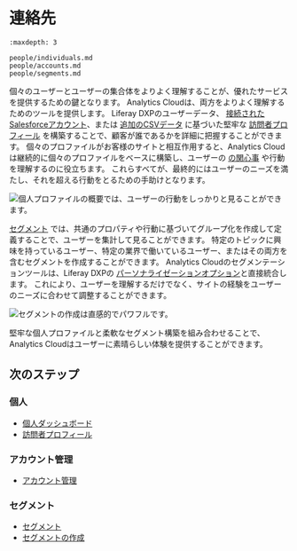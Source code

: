 # 連絡先

```{toctree}
:maxdepth: 3

people/individuals.md
people/accounts.md
people/segments.md
```

個々のユーザーとユーザーの集合体をよりよく理解することが、優れたサービスを提供するための鍵となります。 Analytics Cloudは、両方をよりよく理解するためのツールを提供します。 Liferay DXPのユーザーデータ、 [接続されたSalesforceアカウント](./connecting-data-sources/adding-a-salesforce-data-source.md)、または [追加のCSVデータ](./connecting-data-sources/adding-a-csv-data-source.md) に基づいた堅牢な [訪問者プロフィール](./people/individuals/individual-profiles.md) を構築することで、顧客が誰であるかを詳細に把握することができます。 個々のプロファイルがお客様のサイトと相互作用すると、Analytics Cloudは継続的に個々のプロファイルをベースに構築し、ユーザーの [の関心事](./workspace-data/definitions/managing-interest-topics.html#understanding-interests) や行動を理解するのに役立ちます。 これらすべてが、最終的にはユーザーのニーズを満たし、それを超える行動をとるための手助けとなります。

![個人プロファイルの概要では、ユーザーの行動をしっかりと見ることができます。](./people/images/01.png)

[セグメント](./people/segments/segments.md) では、共通のプロパティや行動に基づいてグループ化を作成して定義することで、ユーザーを集計して見ることができます。 特定のトピックに興味を持っているユーザー、特定の業界で働いているユーザー、またはその両方を含むセグメントを作成することができます。 Analytics Cloudのセグメンテーションツールは、Liferay DXPの [パーソナライゼーションオプション](./optimization/personalizing-content-with-segments.md)と直接統合します。 これにより、ユーザーを理解するだけでなく、サイトの経験をユーザーのニーズに合わせて調整することができます。

![セグメントの作成は直感的でパワフルです。](./people/images/02.png)

堅牢な個人プロファイルと柔軟なセグメント構築を組み合わせることで、Analytics Cloudはユーザーに素晴らしい体験を提供することができます。

<a name="next-steps" />

## 次のステップ

<a name="individuals" />

### 個人

- [個人ダッシュボード](./people/individuals/individuals-dashboard.md)
- [訪問者プロフィール](./people/individuals/individual-profiles.md)

<a name="accounts" />

### アカウント管理

- [アカウント管理](./people/accounts.md)

<a name="segments" />

### セグメント

- [セグメント](./people/segments/segments.md)
- [セグメントの作成](./people/segments/creating-segments.md)